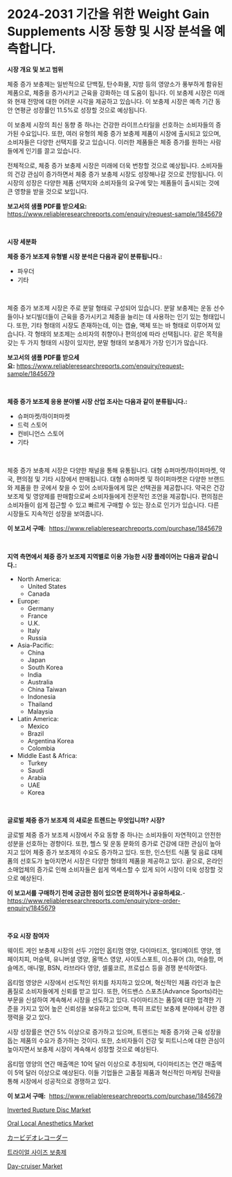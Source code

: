 <p><h1>2024-2031 기간을 위한 Weight Gain Supplements 시장 동향 및 시장 분석을 예측합니다.</h1></p><p><strong>시장 개요 및 보고 범위</strong></p>
<p><p>체중 증가 보충제는 일반적으로 단백질, 탄수화물, 지방 등의 영양소가 풍부하게 함유된 제품으로, 체중을 증가시키고 근육을 강화하는 데 도움이 됩니다. 이 보충제 시장은 미래와 현재 전망에 대한 어려운 시각을 제공하고 있습니다. 이 보충제 시장은 예측 기간 동안 연평균 성장률인 11.5%로 성장할 것으로 예상됩니다.</p><p>이 보충제 시장의 최신 동향 중 하나는 건강한 라이프스타일을 선호하는 소비자들의 증가된 수요입니다. 또한, 여러 유형의 체중 증가 보충제 제품이 시장에 출시되고 있으며, 소비자들은 다양한 선택지를 갖고 있습니다. 이러한 제품들은 체중 증가를 원하는 사람들에게 인기를 끌고 있습니다.</p><p>전체적으로, 체중 증가 보충제 시장은 미래에 더욱 번창할 것으로 예상됩니다. 소비자들의 건강 관심이 증가하면서 체중 증가 보충제 시장도 성장해나갈 것으로 전망됩니다. 이 시장의 성장은 다양한 제품 선택지와 소비자들의 요구에 맞는 제품들이 출시되는 것에 큰 영향을 받을 것으로 보입니다.</p></p>
<p><strong>보고서의 샘플 PDF를 받으세요:</strong> <a href="https://www.reliableresearchreports.com/enquiry/request-sample/1845679">https://www.reliableresearchreports.com/enquiry/request-sample/1845679</a></p>
<p>&nbsp;</p>
<p><strong>시장 세분화</strong></p>
<p><strong>체중 증가 보조제 유형별 시장 분석은 다음과 같이 분류됩니다.:</strong></p>
<p><ul><li>파우더</li><li>기타</li></ul></p>
<p>&nbsp;</p>
<p><p>체중 증가 보조제 시장은 주로 분말 형태로 구성되어 있습니다. 분말 보충제는 운동 선수들이나 보디빌더들이 근육을 증가시키고 체중을 늘리는 데 사용하는 인기 있는 형태입니다. 또한, 기타 형태의 시장도 존재하는데, 이는 캡슐, 액체 또는 바 형태로 이루어져 있습니다. 각 형태의 보조제는 소비자의 취향이나 편의성에 따라 선택됩니다. 같은 목적을 갖는 두 가지 형태의 시장이 있지만, 분말 형태의 보충제가 가장 인기가 많습니다.</p></p>
<p><strong>보고서의 샘플 PDF를 받으세요:</strong>&nbsp;<a href="https://www.reliableresearchreports.com/enquiry/request-sample/1845679">https://www.reliableresearchreports.com/enquiry/request-sample/1845679</a></p>
<p>&nbsp;</p>
<p><strong> 체중 증가 보조제 응용 분야별 시장 산업 조사는 다음과 같이 분류됩니다.:</strong></p>
<p><ul><li>슈퍼마켓/하이퍼마켓</li><li>드럭 스토어</li><li>컨비니언스 스토어</li><li>기타</li></ul></p>
<p>&nbsp;</p>
<p><p>체중 증가 보충제 시장은 다양한 채널을 통해 유통됩니다. 대형 슈퍼마켓/하이퍼마켓, 약국, 편의점 및 기타 시장에서 판매됩니다. 대형 슈퍼마켓 및 하이퍼마켓은 다양한 브랜드와 제품을 한 곳에서 찾을 수 있어 소비자들에게 많은 선택권을 제공합니다. 약국은 건강 보조제 및 영양제를 판매함으로써 소비자들에게 전문적인 조언을 제공합니다. 편의점은 소비자들이 쉽게 접근할 수 있고 빠르게 구매할 수 있는 장소로 인기가 있습니다. 다른 시장들도 지속적인 성장을 보여줍니다.</p></p>
<p><strong>이 보고서 구매:</strong>&nbsp; <a href="https://www.reliableresearchreports.com/purchase/1845679">https://www.reliableresearchreports.com/purchase/1845679</a></p>
<p>&nbsp;</p>
<p><strong>지역 측면에서 체중 증가 보조제 지역별로 이용 가능한 시장 플레이어는 다음과 같습니다.:</strong></p>
<p><ul>
    <li>
        North America:
        <ul>
            <li>United States</li>
            <li>Canada</li>
        </ul>
    </li>
    <li>
        Europe:
        <ul>
            <li>Germany</li>
            <li>France</li>
            <li>U.K.</li>
            <li>Italy</li>
            <li>Russia</li>
        </ul>
    </li>
    <li>
        Asia-Pacific:
        <ul>
            <li>China</li>
            <li>Japan</li>
            <li>South Korea</li>
            <li>India</li>
            <li>Australia</li>
            <li>China Taiwan</li>
            <li>Indonesia</li>
            <li>Thailand</li>
            <li>Malaysia</li>
        </ul>
    </li>
    <li>
        Latin America:
        <ul>
            <li>Mexico</li>
            <li>Brazil</li>
            <li>Argentina Korea</li>
            <li>Colombia</li>
        </ul>
    </li>
    <li>
        Middle East & Africa:
        <ul>
            <li>Turkey</li>
            <li>Saudi</li>
            <li>Arabia</li>
            <li>UAE</li>
            <li>Korea</li>
        </ul>
    </li>
    </ul></p>
<p>&nbsp;</p>
<p><strong>글로벌 체중 증가 보조제 의 새로운 트렌드는 무엇입니까? 시장?</strong></p>
<p><p>글로벌 체중 증가 보조제 시장에서 주요 동향 중 하나는 소비자들이 자연적이고 안전한 성분을 선호하는 경향이다. 또한, 헬스 및 운동 문화의 증가로 건강에 대한 관심이 높아지고 있어 체중 증가 보조제의 수요도 증가하고 있다. 또한, 인스턴트 식품 및 음료 대체품의 선호도가 높아지면서 시장은 다양한 형태의 제품을 제공하고 있다. 끝으로, 온라인 소매업체의 증가로 인해 소비자들은 쉽게 엑세스할 수 있게 되어 시장이 더욱 성장할 것으로 예상된다.</p></p>
<p><strong>이 보고서를 구매하기 전에 궁금한 점이 있으면 문의하거나 공유하세요.</strong>- <a href="https://www.reliableresearchreports.com/enquiry/pre-order-enquiry/1845679">https://www.reliableresearchreports.com/enquiry/pre-order-enquiry/1845679</a></p>
<p>&nbsp;</p>
<p><strong>주요 시장 참여자</strong></p>
<p><p>웨이트 게인 보충제 시장의 선두 기업인 옵티멈 영양, 다이마티즈, 얼티메이트 영양, 엠페이치피, 머슬텍, 유니버셜 영양, 올맥스 영양, 사이토스포트, 이소퓨어 (3), 머슬팜, 머슬메즈, 애니멀, BSN, 라브라다 영양, 셀룰코르, 프로섭스 등을 경쟁 분석하였다. </p><p>옵티멈 영양은 시장에서 선도적인 위치를 차지하고 있으며, 혁신적인 제품 라인과 높은 품질로 소비자들에게 신뢰를 받고 있다. 또한, 어드밴스 스포츠(Advance Sports)라는 부문을 신설하여 계속해서 시장을 선도하고 있다. 다이마티즈는 품질에 대한 엄격한 기준을 가지고 있어 높은 신뢰성을 보유하고 있으며, 특히 프로틴 보충제 분야에서 강한 경쟁력을 갖고 있다.</p><p>시장 성장률은 연간 5% 이상으로 증가하고 있으며, 트렌드는 체중 증가와 근육 성장을 돕는 제품의 수요가 증가하는 것이다. 또한, 소비자들이 건강 및 피트니스에 대한 관심이 높아지면서 보충제 시장이 계속해서 성장할 것으로 예상된다.</p><p>옵티멈 영양의 연간 매출액은 10억 달러 이상으로 추정되며, 다이마티즈는 연간 매출액이 5억 달러 이상으로 예상된다. 이들 기업들은 고품질 제품과 혁신적인 마케팅 전략을 통해 시장에서 성공적으로 경쟁하고 있다.</p></p>
<p><strong>이 보고서 구매:</strong>&nbsp;&nbsp;<a href="https://www.reliableresearchreports.com/purchase/1845679">https://www.reliableresearchreports.com/purchase/1845679</a></p>
<p><p><a href="https://view.publitas.com/reportprime-1/inverted-rupture-disc-market-analysis-examines-its-scope-on-growth-opportunities-and-forecasted-trends-spanning-from-2023-to-2030/">Inverted Rupture Disc Market</a></p><p><a href="https://issuu.com/reportprime-2/docs/oral-local-anesthetics-market-size-2030.pptx">Oral Local Anesthetics Market</a></p><p><a href="https://github.com/zjkmgcs938405/Market-Research-Report-List-1/blob/main/9686997190796.md">カービデオレコーダー</a></p><p><a href="https://github.com/vsnao330707/Market-Research-Report-List-1/blob/main/1302229190581.md">트라이얼 사이즈 보충제</a></p><p><a href="https://unruly-ladybug-44b.notion.site/Day-cruiser-Market-Size-Global-Industry-Overview-Market-Segmentation-and-Forecast-2024-to-2031-a18bf0a0d9f6470e9058ab3172d47da0">Day-cruiser Market</a></p></p>
